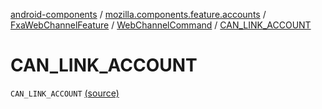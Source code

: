 [android-components](../../../index.md) / [mozilla.components.feature.accounts](../../index.md) / [FxaWebChannelFeature](../index.md) / [WebChannelCommand](index.md) / [CAN_LINK_ACCOUNT](./-c-a-n_-l-i-n-k_-a-c-c-o-u-n-t.md)

# CAN_LINK_ACCOUNT

`CAN_LINK_ACCOUNT` [(source)](https://github.com/mozilla-mobile/android-components/blob/master/components/feature/accounts/src/main/java/mozilla/components/feature/accounts/FxaWebChannelFeature.kt#L158)